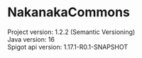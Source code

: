 # NakanakaCommons
Project version: 1.2.2 (Semantic Versioning)<br>
Java version: 16<br>
Spigot api version: 1.17.1-R0.1-SNAPSHOT<br>
